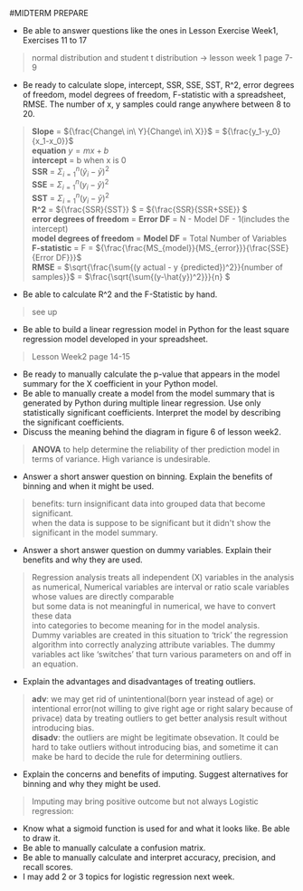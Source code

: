 #MIDTERM PREPARE

- Be able to answer questions like the ones in Lesson Exercise Week1, Exercises 11 to 17
> normal distribution and student t distribution -> lesson week 1 page 7-9

- Be ready to calculate slope, intercept, SSR, SSE, SST, R^2, error degrees of freedom, model degrees of freedom, F-statistic with a spreadsheet, RMSE. The number of x, y samples could range anywhere between 8 to 20.
> **Slope** = ${\frac{Change\ in\ Y}{Change\ in\ X}}$ = ${\frac{y_1-y_0}{x_1-x_0}}$  
> **equation** $y = mx + b$  
> **intercept** = b when x is 0  
> **SSR** = $\Sigma_{i=1}^n(\hat{y}_i-\bar{y})^2$      
> **SSE** = $\Sigma_{i=1}^n({y_i}-\hat{y})^2$      
> **SST** = $\Sigma_{i=1}^n({y_i}-\bar{y})^2$      
> **R^2** =  ${\frac{SSR}{SST}} $ = ${\frac{SSR}{SSR+SSE}} $  
> **error degrees of freedom** =  **Error DF** = N - Model DF - 1(includes the intercept)  
> **model degrees of freedom** =  **Model DF** = Total Number of Variables   
> **F-statistic** =  F = ${\frac{\frac{MS_{model}}{MS_{error}}}{\frac{SSE}{Error DF}}}$  
> **RMSE** =  $\sqrt{\frac{\sum{(y actual - y {predicted})^2}}{number of samples}}$ = $\frac{\sqrt{\sum{(y-\hat{y})^2}}}{n} $  
- Be able to calculate R^2 and the F-Statistic by hand.
> see up
- Be able to build a linear regression model in Python for the least square regression model developed in your spreadsheet.
> Lesson Week2 page 14-15
- Be ready to manually calculate the p-value that appears in the model summary for the X coefficient in your Python model.
- Be able to manually create a model from the model summary that is generated by Python during multiple linear regression. Use only statistically significant coefficients. Interpret the model by describing the significant coefficients.
- Discuss the meaning behind the diagram in figure 6 of lesson week2.
> **ANOVA** to help determine the reliability of ther prediction model in terms of variance. High variance is undesirable.    
- Answer a short answer question on binning. Explain the benefits of binning and when it might be used.
> benefits: turn insignificant data into grouped data that become significant.   
> when the data is suppose to be significant but it didn't show the significant in the model summary.   
- Answer a short answer question on dummy variables. Explain their benefits and
why they are used.  
> Regression analysis treats all independent (X) variables in the analysis as
 numerical, Numerical variables are interval or ratio scale variables whose
 values are directly comparable  
> but some data is not meaningful in numerical, we have to convert these data   
> into categories to become meaning for in the model analysis.   
> Dummy variables are created in this situation to ‘trick’ the regression
> algorithm into correctly analyzing attribute variables.  The dummy variables
> act like ‘switches’ that turn various parameters on and off in an equation. 
- Explain the advantages and disadvantages of treating outliers.
> **adv**: we may get rid of unintentional(born year instead of age) or intentional error(not willing to give right age or right salary because of privace) data by treating outliers to get better
> analysis result without introducing bias.  
> **disadv**: the outliers are might be legitimate obsevation. It could be 
> hard to take outliers without introducing bias, and sometime it can make be
> hard to decide the rule for determining outliers.
>  
- Explain the concerns and benefits of imputing. Suggest alternatives for binning and why they might be used.
> Imputing may bring positive outcome but not always 
Logistic regression:

- Know what a sigmoid function is used for and what it looks like. Be able to draw it.
- Be able to manually calculate a confusion matrix.
- Be able to manually calculate and interpret accuracy, precision, and recall scores.
- I may add 2 or 3 topics for logistic regression next week.

